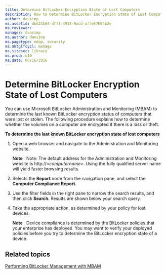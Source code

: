 ```yaml
---
title: Determine BitLocker Encryption State of Lost Computers
description: How to Determine BitLocker Encryption State of Lost Computers
author: dansimp
ms.assetid: dbd23b64-dff3-4913-9acd-affe67b9462e
ms.reviewer: 
manager: dansimp
ms.author: dansimp
ms.pagetype: mdop, security
ms.mktglfcycl: manage
ms.sitesec: library
ms.prod: w10
ms.date: 06/16/2016
---
```



# Determine BitLocker Encryption State of Lost Computers


You can use Microsoft BitLocker Administration and Monitoring (MBAM) to determine the last known BitLocker encryption status of computers that were lost or stolen. The following procedure explains how to determine whether the volumes on a computer are encrypted if there is a loss or theft.

**To determine the last known BitLocker encryption state of lost computers**

1.  Open a web browser and navigate to the Administration and Monitoring website.

    **Note**  
    Note: The default address for the Administration and Monitoring website is http://*&lt;computername&gt;*. Using the fully qualified server name will yield faster browsing results.

     

2.  Selects the **Report** node from the navigation pane, and select the **Computer Compliance Report**.

3.  Use the filter fields in the right pane to narrow the search results, and then click **Search**. Results are shown below your search query.

4.  Take the appropriate action, as determined by your policy for lost devices.

    **Note**  
    Device compliance is determined by the BitLocker policies that your enterprise has deployed. You may want to verify your deployed policies before you try to determine the BitLocker encryption state of a device.

     

## Related topics


[Performing BitLocker Management with MBAM](performing-bitlocker-management-with-mbam-mbam-2.md)

 

 





